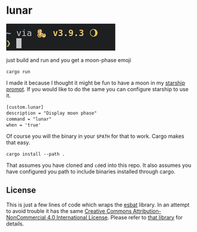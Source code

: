 # lunar

![prompt](./lunar-starship.png "prompt")

just build and run and you get a moon-phase emoji

    cargo run

I made it because I thought it might be fun to have a moon in my [starship prompt](https://starship.rs/). If you would like to do the same you can configure starship to use it.

    [custom.lunar]
    description = "Display moon phase"
    command = "lunar"
    when = 'true'


Of course you will the binary in your `$PATH` for that to work. Cargo makes that easy.

    cargo install --path .

That assumes you have cloned and `cd`ed into this repo. It also assumes you have configured you path to include binaries installed through cargo.

## License

This is just a few lines of code which wraps the [esbat](https://github.com/iliana/esbat) library. In an attempt to avoid trouble it has the same [Creative Commons Attribution-NonCommercial 4.0 International License](https://creativecommons.org/licenses/by-nc/4.0/). Please refer to [that library](https://github.com/iliana/esbat) for details.
